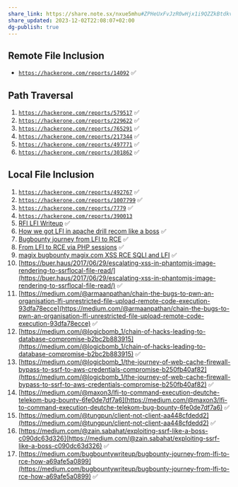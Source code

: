 ```yaml
---
share_link: https://share.note.sx/nxue5mhu#ZPHeUxFvJzR0wHjx1i9QZZkBtdkvKdeCgvbyYBGQLPA
share_updated: 2023-12-02T22:08:07+02:00
dg-publish: true
---
```

## **Remote File Inclusion**

- [`https://hackerone.com/reports/14092`](https://hackerone.com/reports/14092) ✅

## **Path Traversal**

1. [`https://hackerone.com/reports/579517`](https://hackerone.com/reports/579517) ✅
2. [`https://hackerone.com/reports/229622`](https://hackerone.com/reports/229622) ✅
3. [`https://hackerone.com/reports/765291`](https://hackerone.com/reports/765291) ✅
4. [`https://hackerone.com/reports/217344`](https://hackerone.com/reports/217344) ✅
5. [`https://hackerone.com/reports/497771`](https://hackerone.com/reports/497771) ✅
6. [`https://hackerone.com/reports/301862`](https://hackerone.com/reports/301862) ✅

## **Local File Inclusion**

1. [`https://hackerone.com/reports/492767`](https://hackerone.com/reports/492767) ✅
2. [`https://hackerone.com/reports/1007799`](https://hackerone.com/reports/1007799) ✅
3. [`https://hackerone.com/reports/7779`](https://hackerone.com/reports/7779) ✅
4. [`https://hackerone.com/reports/390013`](https://hackerone.com/reports/390013)
5. [RFI LFI Writeup](http://hassankhanyusufzai.com/RFI_LFI_writeup/) ✅
6. [How we got LFI in apache drill recom like a boss](https://medium.com/bugbountywriteup/how-we-got-lfi-in-apache-drill-recon-like-a-boss-6f739a79d87d) ✅
7. [Bugbounty journey from LFI to RCE](https://medium.com/@logicbomb_1/bugbounty-journey-from-lfi-to-rce-how-a69afe5a0899) ✅
8. [From LFI to RCE via PHP sessions](https://www.rcesecurity.com/2017/08/from-lfi-to-rce-via-php-sessions/) ✅
9. [magix bugbounty magix.com XSS RCE SQLI and LFI](https://www.rcesecurity.com/2014/04/magix-bug-bounty-magix-com-rce-sqli-and-xara-com-lfi-xss/) ✅
10. [https://buer.haus/2017/06/29/escalating-xss-in-phantomjs-image-rendering-to-ssrflocal-file-read/](https://buer.haus/2017/06/29/escalating-xss-in-phantomjs-image-rendering-to-ssrflocal-file-read/) ✅
11. [https://medium.com/@armaanpathan/chain-the-bugs-to-pwn-an-organisation-lfi-unrestricted-file-upload-remote-code-execution-93dfa78ecce](https://medium.com/@armaanpathan/chain-the-bugs-to-pwn-an-organisation-lfi-unrestricted-file-upload-remote-code-execution-93dfa78ecce) ✅
12. [https://medium.com/@logicbomb_1/chain-of-hacks-leading-to-database-compromise-b2bc2b883915](https://medium.com/@logicbomb_1/chain-of-hacks-leading-to-database-compromise-b2bc2b883915) ✅
13. [https://medium.com/@logicbomb_1/the-journey-of-web-cache-firewall-bypass-to-ssrf-to-aws-credentials-compromise-b250fb40af82](https://medium.com/@logicbomb_1/the-journey-of-web-cache-firewall-bypass-to-ssrf-to-aws-credentials-compromise-b250fb40af82) ✅
14. [https://medium.com/@maxon3/lfi-to-command-execution-deutche-telekom-bug-bounty-6fe0de7df7a6](https://medium.com/@maxon3/lfi-to-command-execution-deutche-telekom-bug-bounty-6fe0de7df7a6) ✅
15. [https://medium.com/@tungpun/client-not-client-aa448cfdedd2](https://medium.com/@tungpun/client-not-client-aa448cfdedd2) ✅
16. [https://medium.com/@zain.sabahat/exploiting-ssrf-like-a-boss-c090dc63d326](https://medium.com/@zain.sabahat/exploiting-ssrf-like-a-boss-c090dc63d326) ✅
17. [https://medium.com/bugbountywriteup/bugbounty-journey-from-lfi-to-rce-how-a69afe5a0899](https://medium.com/bugbountywriteup/bugbounty-journey-from-lfi-to-rce-how-a69afe5a0899) ✅